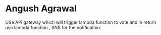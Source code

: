 # Angush Agrawal

USe APi gateway which will trigger lambda function to vote and in return use lambda function , SNS for the notification.
